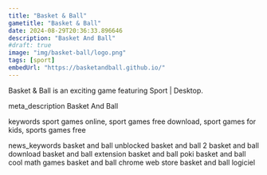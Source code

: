 ```yaml
---
title: "Basket & Ball"
gametitle: "Basket & Ball"
date: 2024-08-29T20:36:33.896646
description: "Basket And Ball"
#draft: true
image: "img/basket-ball/logo.png"
tags: [sport]
embedUrl: "https://basketandball.github.io/"
---
```


Basket & Ball is an exciting game featuring Sport | Desktop.

meta_description
Basket And Ball


keywords
sport games online, sport games free download, sport games for kids, sports games free


news_keywords
basket and ball unblocked basket and ball 2 basket and ball download basket and ball extension basket and ball poki basket and ball cool math games basket and ball chrome web store basket and ball logiciel
